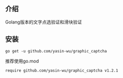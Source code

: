 ## 介绍
Golang版本的文字点选验证和滑块验证
## 安装
````
go get -u github.com/yasin-wu/graphic_captcha
````
推荐使用go.mod
````
require github.com/yasin-wu/graphic_captcha v1.2.1
````
